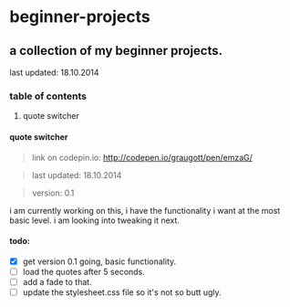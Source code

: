 # beginner-projects

## a collection of my beginner projects.
last updated: 18.10.2014

### table of contents
1. quote switcher


#### quote switcher
>link on codepin.io: http://codepen.io/graugott/pen/emzaG/

>last updated: 18.10.2014

>version: 0.1

i am currently working on this, i have the functionality i want at the most basic level. i am looking into tweaking it next.

#### todo:
- [X] get version 0.1 going, basic functionality.
- [ ] load the quotes after 5 seconds.
- [ ] add a fade to that.
- [ ] update the stylesheet.css file so it's not so butt ugly.
